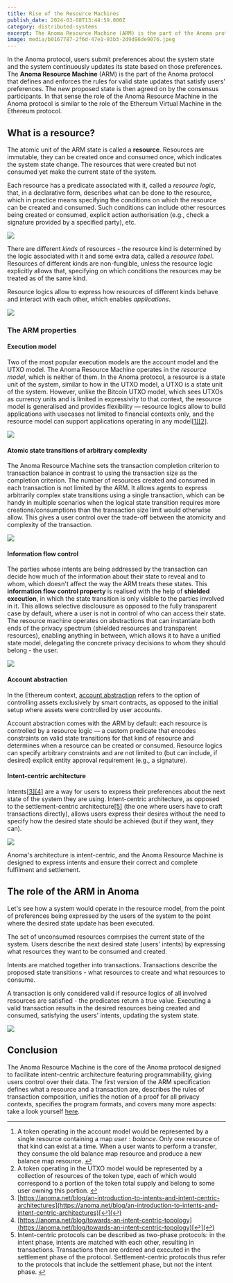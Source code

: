 ```yaml
---
title: Rise of the Resource Machines
publish_date: 2024-03-08T13:44:59.000Z
category: distributed-systems
excerpt: The Anoma Resource Machine (ARM) is the part of the Anoma protocol that defines and enforces the rules for valid state updates that satisfy users' preferences. The role of the ARM in the Anoma protocol is similar to the role of the EVM in the Ethereum protocol.
image: media/b0167787-2f6d-47e1-93b3-2d9d96de9076.jpeg
---
```


In the Anoma protocol, users submit preferences about the system state and the system continuously updates its state based on those preferences. The **Anoma Resource Machine** (ARM) is the part of the Anoma protocol that defines and enforces the rules for valid state updates that satisfy users' preferences. The new proposed state is then agreed on by the consensus participants. In that sense the role of the Anoma Resource Machine in the Anoma protocol is similar to the role of the Ethereum Virtual Machine in the Ethereum protocol.

## What is a resource?

The atomic unit of the ARM state is called a **resource**. Resources are immutable, they can be created once and consumed once, which indicates the system state change. The resources that were created but not consumed yet make the current state of the system.

Each resource has a predicate associated with it, called a _resource logic_, that, in a declarative form, describes what can be done to the resource, which in practice means specifying the conditions on which the resource can be created and consumed. Such conditions can include other resources being created or consumed, explicit action authorisation (e.g., check a signature provided by a specified party), etc.

![](media/resource.png)

There are different _kinds_ of resources - the resource kind is determined by the logic associated with it and some extra data, called a _resource label_. Resources of different kinds are non-fungible, unless the resource logic explicitly allows that, specifying on which conditions the resources may be treated as of the same kind.

Resource logics allow to express how resources of different kinds behave and interact with each other, which enables _applications_.

![](media/resource-kind.png)

### The ARM properties

#### Execution model

Two of the most popular execution models are the account model and the UTXO model. The Anoma Resource Machine operates in the _resource model_, which is neither of them. In the Anoma protocol, a resource is a state unit of the system, similar to how in the UTXO model, a UTXO is a state unit of the system. However, unlike the Bitcoin UTXO model, which sees UTXOs as currency units and is limited in expressivity to that context, the resource model is generalised and provides flexibility — resource logics allow to build applications with usecases not limited to financial contexts only, and the resource model can support applications operating in any model[[1]]([1])[[2]]([2]).

![](media/models.png)

#### Atomic state transitions of arbitrary complexity

The Anoma Resource Machine sets the transaction completion criterion to transaction balance in contrast to using the transaction size as the completion criterion. The number of resources created and consumed in each transaction is not limited by the ARM. It allows agents to express arbitrarily complex state transitions using a single transaction, which can be handy in multiple scenarios when the logical state transition requires more creations/consumptions than the transaction size limit would otherwise allow. This gives a user control over the trade-off between the atomicity and complexity of the transaction.

![](media/atomic.png)

#### Information flow control

The parties whose intents are being addressed by the transaction can decide how much of the information about their state to reveal and to whom, which doesn't affect the way the ARM treats these states. This **information flow control property** is realised with the help of **shielded execution**, in which the state transition is only visible to the parties involved in it. This allows selective disclousure as opposed to the fully transparent case by default, where a user is not in control of who can access their state. The resource machine operates on abstractions that can instantiate both ends of the privacy spectrum (shielded resources and transparent resources), enabling anything in between, which allows it to have a unified state model, delegating the concrete privacy decisions to whom they should belong - the user.

![](media/ifc.png)

#### Account abstraction

In the Ethereum context, [account abstraction](https://eips.ethereum.org/EIPS/eip-4337) refers to the option of controlling assets exclusively by smart contracts, as opposed to the initial setup where assets were controlled by user accounts.

Account abstraction comes with the ARM by default: each resource is controlled by a resource logic — a custom predicate that encodes constraints on valid state transitions for that kind of resource and determines when a resource can be created or consumed. Resource logics can specify arbitrary constraints and are not limited to (but can include, if desired) explicit entity approval requirement (e.g., a signature).

#### Intent-centric architecture

Intents[[3]]([3])[[4]]([4]) are a way for users to express their preferences about the next state of the system they are using. Intent-centric architecture, as opposed to the settlement-centric architecture[[5]]([5]) (the one where users have to craft transactions directly), allows users express their desires without the need to specify how the desired state should be achieved (but if they want, they can).

![](media/intent-centric.png)

Anoma's architecture is intent-centric, and the Anoma Resource Machine is designed to express intents and ensure their correct and complete fulfilment and settlement.

## The role of the ARM in Anoma

Let's see how a system would operate in the resource model, from the point of preferences being expressed by the users of the system to the point where the desired state update has been executed.

The set of unconsumed resources comrpises the current state of the system. Users describe the next desired state (users' intents) by expressing what resources they want to be consumed and created.

Intents are matched together into transactions. Transactions describe the proposed state transitions - what resources to create and what resources to consume.

A transaction is only considered valid if resource logics of all involved resources are satisfied - the predicates return a true value. Executing a valid transaction results in the desired resources being created and consumed, satisfying the users' intents, updating the system state.

![](media/all-together.png)

## Conclusion

The Anoma Resource Machine is the core of the Anoma protocol designed to facilitate intent-centric architecture featuring programmability, giving users control over their data. The first version of the ARM specification defines what a resource and a transaction are, describes the rules of transaction composition, unifies the notion of a proof for all privacy contexts, specifies the program formats, and covers many more aspects: take a look yourself [here](https://zenodo.org/records/10498991).

---

1. A token operating in the account model would be represented by a single resource containing a map $user: balance$. Only one resource of that kind can exist at a time. When a user wants to perform a transfer, they consume the old balance map resource and produce a new balance map resource. [↩︎](↩︎)
2. A token operating in the UTXO model would be represented by a collection of resources of the token type, each of which would correspond to a portion of the token total supply and belong to some user owning this portion. [↩︎](↩︎)
3. [https://anoma.net/blog/an-introduction-to-intents-and-intent-centric-architectures](https://anoma.net/blog/an-introduction-to-intents-and-intent-centric-architectures)[↩︎](↩︎)
4. [https://anoma.net/blog/towards-an-intent-centric-topology](https://anoma.net/blog/towards-an-intent-centric-topology)[↩︎](↩︎)
5. Intent-centric protocols can be described as two-phase protocols: in the intent phase, intents are matched with each other, resulting in transactions. Transactions then are ordered and executed in the settlement phase of the protocol. Settlement-centric protocols thus refer to the protocols that include the settlement phase, but not the intent phase. [↩︎](↩︎)
